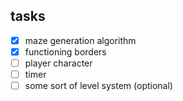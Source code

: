 ## tasks
- [x] maze generation algorithm
- [x] functioning borders
- [ ] player character
- [ ] timer
- [ ] some sort of level system (optional)